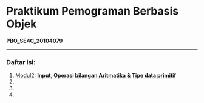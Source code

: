 
# Praktikum Pemograman Berbasis Objek
**PBO_SE4C_20104079**

---
### Daftar isi:
1. [Modul2: **Input, Operasi bilangan Aritmatika & Tipe data primitif**](https://github.com/rendiputra/PBO_SE4C_20104079/tree/modul2/src/com/rendiputra/pbo/modul2)
2. 
3. 
4.
